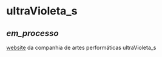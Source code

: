 # ultraVioleta_s

## _em_processo_

 [website](https://paulahemsi.github.io/ultraVioleta_s/) da companhia de artes performáticas ultraVioleta_s
